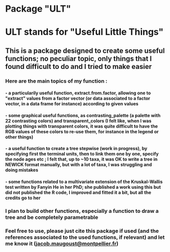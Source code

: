 # Package "ULT"
# ULT stands for "Useful Little Things"
## This is a package designed to create some useful functions; no peculiar topic, only things that I found difficult to do and I tried to make easier

### Here are the main topics of my function :
#### - a particularily useful function, extract.from.factor, allowing one to "extract" values from a factor vector (or data associated to a factor vector, in a data frame for instance) according to given values
#### - some graphical useful functions, as contrasting_palette (a palette with 22 contrasting colors) and transparent_colors (I felt like, when I was plotting things with transparent colors, it was quite difficult to have the RGB values of these colors to re-use them, for instance in the legend or other things)
#### - a useful function to create a tree stepwise (work in progress), by specifying first the terminal units, then to link them one by one, specify the node ages etc ; I felt that, up to ~10 taxa, it was OK to write a tree in NEWICK format manually, but with a lot of taxa, I was struggling and doing mistakes
#### - some functions related to a multivariate extension of the Kruskal-Wallis test written by Fanyin He in her PhD; she published a work using this but did not published the R code, I improved and fitted it a bit, but all the credits go to her

### I plan to build other functions, especially a function to draw a tree and be completely parametrable

### Feel free to use, please just cite this package if used (and the references associated to the used functions, if relevant) and let me know it (jacob.maugoust@montpellier.fr)
